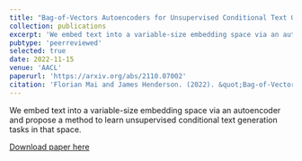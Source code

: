 ```yaml
---
title: "Bag-of-Vectors Autoencoders for Unsupervised Conditional Text Generation"
collection: publications
excerpt: 'We embed text into a variable-size embedding space via an autoencoder and propose a method to learn unsupervised conditional text generation tasks in that space.'
pubtype: 'peerreviewed'
selected: true
date: 2022-11-15
venue: 'AACL'
paperurl: 'https://arxiv.org/abs/2110.07002'
citation: 'Florian Mai and James Henderson. (2022). &quot;Bag-of-Vectors Autoencoders for Unsupervised Conditional Text Generation.&quot; <i>AACL 2022</i>.'
---
```

We embed text into a variable-size embedding space via an autoencoder and propose a method to learn unsupervised conditional text generation tasks in that space.

[Download paper here](https://arxiv.org/abs/2110.07002)
